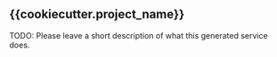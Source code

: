 ## {{cookiecutter.project_name}}

TODO: Please leave a short description of what this generated service does.
